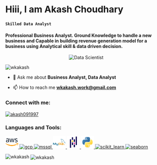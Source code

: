 # Hiii, I am Akash Choudhary

**`Skilled Data Analyst`**
<h4>Professional Business Analyst. Ground Knowledge to handle a new business and Capable in building revenue generation model for a business using Analytical skill & data driven decision.</h4>
<p align="center"><img alt="Data Scientist" width="400" src="https://media.giphy.com/media/FoVzfcqCDSb7zCynOp/giphy.gif"> </p>

<p align="left"> <img src="https://komarev.com/ghpvc/?username=wkakash&label=Profile%20views&color=0e75b6&style=flat" alt="wkakash" /> </p>

- 💬 Ask me about **Business Analyst, Data Analyst**

- 📫 How to reach me **wkakash.work@gmail.com**


<h3 align="left">Connect with me:</h3>
<p align="left">
<a href="https://linkedin.com/in/akash091997" target="blank"><img align="center" src="https://raw.githubusercontent.com/rahuldkjain/github-profile-readme-generator/master/src/images/icons/Social/linked-in-alt.svg" alt="akash091997" height="30" width="40" /></a>
</p>

<h3 align="left">Languages and Tools:</h3>
<p align="left"> <a href="https://aws.amazon.com" target="_blank" rel="noreferrer"> <img src="https://raw.githubusercontent.com/devicons/devicon/master/icons/amazonwebservices/amazonwebservices-original-wordmark.svg" alt="aws" width="40" height="40"/> </a> 
<a href="https://cloud.google.com" target="_blank" rel="noreferrer"> <img src="https://www.vectorlogo.zone/logos/google_cloud/google_cloud-icon.svg" alt="gcp" width="40" height="40"/> </a> 
  <a href="https://www.microsoft.com/en-us/sql-server" target="_blank" rel="noreferrer"> <img src="https://www.svgrepo.com/show/303229/microsoft-sql-server-logo.svg" alt="mssql" width="40" height="40"/> </a> <a href="https://www.mysql.com/" target="_blank" rel="noreferrer"> <img src="https://raw.githubusercontent.com/devicons/devicon/master/icons/mysql/mysql-original-wordmark.svg" alt="mysql" width="40" height="40"/> </a> <a href="https://pandas.pydata.org/" target="_blank" rel="noreferrer"> <img src="https://raw.githubusercontent.com/devicons/devicon/2ae2a900d2f041da66e950e4d48052658d850630/icons/pandas/pandas-original.svg" alt="pandas" width="40" height="40"/> </a> <a href="https://www.python.org" target="_blank" rel="noreferrer"> <img src="https://raw.githubusercontent.com/devicons/devicon/master/icons/python/python-original.svg" alt="python" width="40" height="40"/> </a> <a href="https://scikit-learn.org/" target="_blank" rel="noreferrer"> <img src="https://upload.wikimedia.org/wikipedia/commons/0/05/Scikit_learn_logo_small.svg" alt="scikit_learn" width="40" height="40"/> </a> <a href="https://seaborn.pydata.org/" target="_blank" rel="noreferrer"> <img src="https://seaborn.pydata.org/_images/logo-mark-lightbg.svg" alt="seaborn" width="40" height="40"/> </a> </p>

<p><img align="left" src="https://github-readme-stats-git-masterrstaa-rickstaa.vercel.app/api?username=wkakash&&show_icons=true&theme=dark" alt="wkakash" /></p>

<p>&nbsp;<img align="center" src="https://github-readme-stats-git-masterrstaa-rickstaa.vercel.app/api?username=wkakash&&show_icons=true&theme=dark" alt="wkakash" /></p>
